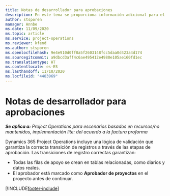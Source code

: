 ```yaml
---
title: Notas de desarrollador para aprobaciones
description: En este tema se proporciona información adicional para el desarrollador sobre el trabajo con aprobaciones.
author: stsporen
manager: Annbe
ms.date: 11/09/2020
ms.topic: article
ms.service: project-operations
ms.reviewer: kfend
ms.author: stsporen
ms.openlocfilehash: 9e4e910d0ff0a5f2603148fcc5daa0d423a4d174
ms.sourcegitcommit: a9dbcd3aff4c6ae495412e4980e105ae160fd1ec
ms.translationtype: HT
ms.contentlocale: es-ES
ms.lasthandoff: 11/10/2020
ms.locfileid: "4483969"
---
```

# <a name="developer-notes-for-approvals"></a>Notas de desarrollador para aprobaciones

_**Se aplica a:** Project Operations para escenarios basados en recursos/no mantenidos, implementación lite: del acuerdo a la factura proforma_

Dynamics 365 Project Operations incluye una lógica de validación que garantiza la correcta transición de registros a través de las etapas de aprobación. Las transiciones de registro correctas garantizan: 

  - Todas las filas de apoyo se crean en tablas relacionadas, como diarios y datos reales.
  - El aprobador está marcado como **Aprobador de proyectos** en el proyecto antes de continuar.


[!INCLUDE[footer-include](../includes/footer-banner.md)]